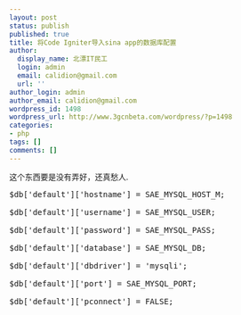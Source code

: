 ```yaml
---
layout: post
status: publish
published: true
title: 将Code Igniter导入sina app的数据库配置
author:
  display_name: 北漂IT民工
  login: admin
  email: calidion@gmail.com
  url: ''
author_login: admin
author_email: calidion@gmail.com
wordpress_id: 1498
wordpress_url: http://www.3gcnbeta.com/wordpress/?p=1498
categories:
- php
tags: []
comments: []
---
```

<p>这个东西要是没有弄好，还真愁人.</p>
<pre name='code' class="php">
$db['default']['hostname'] = SAE_MYSQL_HOST_M;<br />
$db['default']['username'] = SAE_MYSQL_USER;<br />
$db['default']['password'] = SAE_MYSQL_PASS;<br />
$db['default']['database'] = SAE_MYSQL_DB;<br />
$db['default']['dbdriver'] = 'mysqli';<br />
$db['default']['port'] = SAE_MYSQL_PORT;<br />
$db['default']['pconnect'] = FALSE;<br />
</pre></p>
